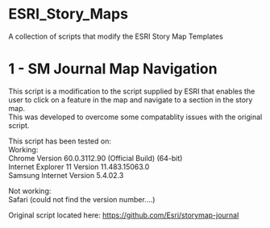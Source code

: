 # ESRI_Story_Maps
A collection of scripts that modify the ESRI Story Map Templates

# 1 - SM Journal Map Navigation<br/>
This script is a modification to the script supplied by ESRI that enables the user to click on a feature in the map and navigate to a section in the story map.<br/>
This was developed to overcome some compatablity issues with the original script.

This script has been tested on:<br/>
Working:<br/>
Chrome Version 60.0.3112.90 (Official Build) (64-bit)<br/>
Internet Explorer 11 Version 11.483.15063.0<br/>
Samsung Internet Version 5.4.02.3<br/>

Not working:<br/>
Safari (could not find the version number....)

Original script located here:
https://github.com/Esri/storymap-journal
